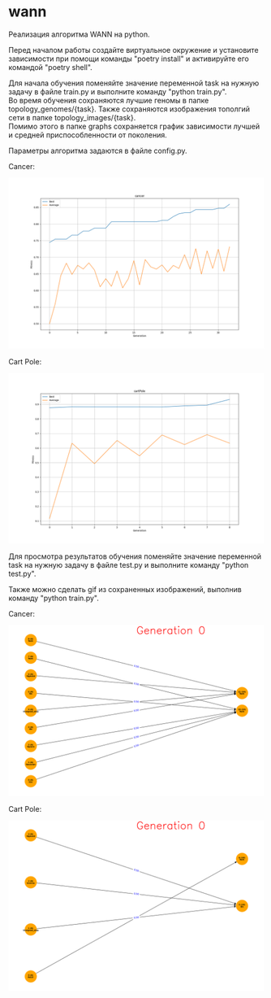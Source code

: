 # wann
Реализация алгоритма WANN на python.

Перед началом работы создайте виртуальное окружение и установите зависимости при помощи команды "poetry install" и активируйте его командой "poetry shell".

Для начала обучения поменяйте значение переменной task на нужную задачу в файле train.py и выполните команду "python train.py".\
Во время обучения сохраняются лучшие геномы в папке topology_genomes/{task}. Также сохраняются изображения тополгий сети в папке topology_images/{task}.\
Помимо этого в папке graphs сохраняется график зависимости лучшей и средней приспособленности от поколения.

Параметры алгоритма задаются в файле config.py.

Cancer:

![](https://github.com/Ivan-bbb/wann/blob/main/graphs/Cancer.png) 

Cart Pole:

![](https://github.com/Ivan-bbb/wann/blob/main/graphs/cartPole.png)

Для просмотра результатов обучения поменяйте значение переменной task на нужную задачу в файле test.py и выполните команду "python test.py".

Также можно сделать gif из сохраненных изображений, выполнив команду "python train.py". 

Cancer:

![](https://github.com/Ivan-bbb/wann/blob/main/videos/Cancer.gif) 

Cart Pole:

![](https://github.com/Ivan-bbb/wann/blob/main/videos/cartPole.gif)
